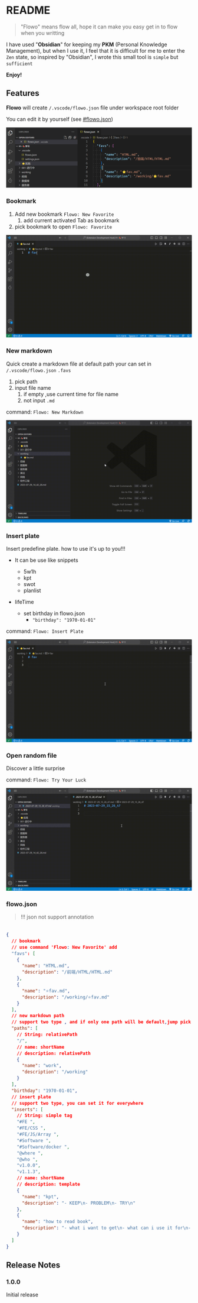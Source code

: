 # README

> "Flowo" means flow all, hope it can make you easy get in to flow when you writting 

I have used "**Obsidian**" for keeping my **PKM** (Personal Knowledge Management), but when I use it, I feel that it is difficult for me to enter the `Zen` state, so inspired by "Obsidian", I wrote this small tool is `simple` but `sufficient`


**Enjoy!**

## Features

**Flowo** will create `/.vscode/flowo.json` file under workspace root folder

You can edit it by yourself (see [#flowo.json](#flowojson))

![Alt text](./source/image.png)

### Bookmark

1. Add new bookmark `Flowo: New Favorite`
   1. add current activated Tab as bookmark
2. pick bookmark to open `Flowo: Favorite`

![add bookmark](./source/bookmark.gif)

### New markdown

Quick create a markdown file at default path
your can set in `/.vscode/flowo.json` `.favs`

1. pick path
2. input file name
   1. if empty ,use current time for file name
   2. not input `.md`

command: `Flowo: New Markdown`

![add markdown](./source/newmarkdown.gif)

### Insert plate

Insert predefine plate. how to use it's up to you!!!

- It can be use like snippets
  - 5w1h
  - kpt
  - swot
  - planlist

- lifeTime
  - set birthday in flowo.json
    - `"birthday": "1970-01-01"`


command: `Flowo: Insert Plate`

![insert plate](./source/tag.gif)

### Open random file

Discover a little surprise

command: `Flowo: Try Your Luck`

![randowm](./source/tryyourluck.gif)


### flowo.json

> !!! json not support annotation

```json

{
  // bookmark
  // use command 'Flowo: New Favorite' add
  "favs": [
    {
      "name": "HTML.md",
      "description": "/前端/HTML/HTML.md"
    },
    {
      "name": "⭐fav.md",
      "description": "/working/⭐fav.md"
    }
  ],
  // new markdown path
  // support two type , and if only one path will be default,jump pick step 
  "paths": [
    // String: relativePath
    "/",
    // name: shortName
    // description: relativePath 
    {
      "name": "work",
      "description": "/working"
    }
  ],
  "birthday": "1970-01-01",
  // insert plate
  // support two type, you can set it for everywhere
  "inserts": [
    // String: simple tag
    "#FE ",
    "#FE/CSS ",
    "#FE/JS/Array ",
    "#Software ",
    "#Software/docker ",
    "@where ",
    "@who ",
    "v1.0.0",
    "v1.1.3",
    // name: shortName
    // description: template 
    {
      "name": "kpt",
      "description": "- KEEP\n- PROBLEM\n- TRY\n"
    },
    {
      "name": "how to read book",
      "description": "- what i want to get\n- what can i use it for\n- Keys\n"
    }
  ]
}

```


## Release Notes

### 1.0.0

Initial release 

